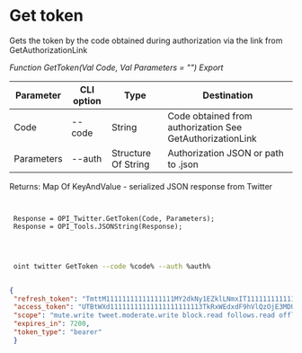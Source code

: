 ﻿---
sidebar_position: 2
---

# Get token
 Gets the token by the code obtained during authorization via the link from GetAuthorizationLink


*Function GetToken(Val Code, Val Parameters = "") Export*

 | Parameter | CLI option | Type | Destination |
 |-|-|-|-|
 | Code | --code | String | Code obtained from authorization See GetAuthorizationLink |
 | Parameters | --auth | Structure Of String | Authorization JSON or path to .json |

 
 Returns: Map Of KeyAndValue - serialized JSON response from Twitter

```bsl title="Code example"
	
 
 Response = OPI_Twitter.GetToken(Code, Parameters);
 Response = OPI_Tools.JSONString(Response);
 
	
```

```sh title="CLI command example"
 
 oint twitter GetToken --code %code% --auth %auth%


```


```json title="Result"

{
 "refresh_token": "TmttM11111111111111111MY2dkNy1EZklLNmxIT1111111111111111xNTg2ODI6MTowOnJ0OjE",
 "access_token": "UTBtWXd11111111111111111111113TkRxWEdxdF9hVlQzOjE3MDUwNTMxNTg2ODE6MTowOmF0OjE",
 "scope": "mute.write tweet.moderate.write block.read follows.read offline.access list.write bookmark.read list.read tweet.write space.read block.write like.write like.read users.read tweet.read bookmark.write mute.read follows.write",
 "expires_in": 7200,
 "token_type": "bearer"
 }

```
